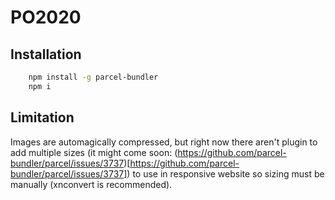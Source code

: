 # PO2020

## Installation

```bash
    npm install -g parcel-bundler
    npm i
```

## Limitation

Images are automagically compressed, but right now there aren't plugin to add multiple sizes (it might come soon: (https://github.com/parcel-bundler/parcel/issues/3737)[https://github.com/parcel-bundler/parcel/issues/3737]) to use in responsive website so sizing must be manually (xnconvert is recommended).
